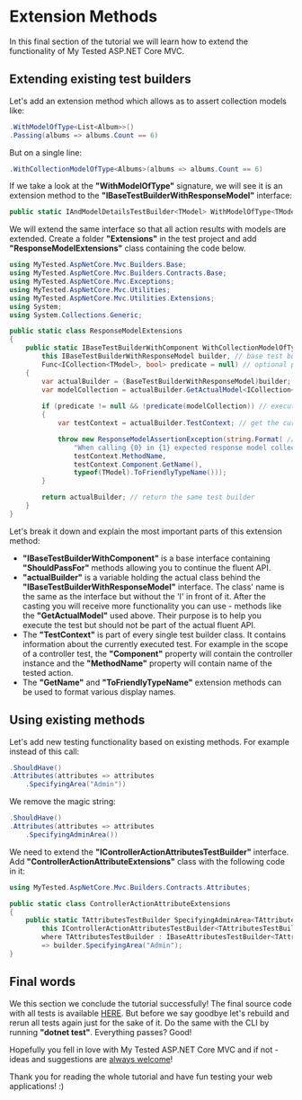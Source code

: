 # Extension Methods

In this final section of the tutorial we will learn how to extend the functionality of My Tested ASP.NET Core MVC.

## Extending existing test builders

Let's add an extension method which allows as to assert collection models like:

```c#
.WithModelOfType<List<Album>>()
.Passing(albums => albums.Count == 6)
```

But on a single line:

```c#
.WithCollectionModelOfType<Albums>(albums => albums.Count == 6)
```

If we take a look at the **"WithModelOfType"** signature, we will see it is an extension method to the **"IBaseTestBuilderWithResponseModel"** interface:

```c#
public static IAndModelDetailsTestBuilder<TModel> WithModelOfType<TModel>(this IBaseTestBuilderWithResponseModel builder);
```

We will extend the same interface so that all action results with models are extended. Create a folder **"Extensions"** in the test project and add **"ResponseModelExtensions"** class containing the code below. 

```c#
using MyTested.AspNetCore.Mvc.Builders.Base;
using MyTested.AspNetCore.Mvc.Builders.Contracts.Base;
using MyTested.AspNetCore.Mvc.Exceptions;
using MyTested.AspNetCore.Mvc.Utilities;
using MyTested.AspNetCore.Mvc.Utilities.Extensions;
using System;
using System.Collections.Generic;

public static class ResponseModelExtensions
{
    public static IBaseTestBuilderWithComponent WithCollectionModelOfType<TModel>(
        this IBaseTestBuilderWithResponseModel builder, // base test builder we are extending
        Func<ICollection<TModel>, bool> predicate = null) // optional predicate the model should pass
    {
        var actualBuilder = (BaseTestBuilderWithResponseModel)builder; // cast to the actual class behind the interface
        var modelCollection = actualBuilder.GetActualModel<ICollection<TModel>>(); // helper method validating the model type
            
        if (predicate != null && !predicate(modelCollection)) // execute the predicate if exists
        {
            var testContext = actualBuilder.TestContext; // get the current test context

            throw new ResponseModelAssertionException(string.Format( // throw exception for invalid predicate
                "When calling {0} in {1} expected response model collection of {2} to pass the given predicate, but it failed.",
                testContext.MethodName,
                testContext.Component.GetName(),
                typeof(TModel).ToFriendlyTypeName()));
        }

        return actualBuilder; // return the same test builder
    }
}
```

Let's break it down and explain the most important parts of this extension method:

 - **"IBaseTestBuilderWithComponent"** is a base interface containing **"ShouldPassFor"** methods allowing you to continue the fluent API.
 - **"actualBuilder"** is a variable holding the actual class behind the **"IBaseTestBuilderWithResponseModel"** interface. The class' name is the same as the interface but without the 'I' in front of it. After the casting you will receive more functionality you can use - methods like the **"GetActualModel"** used above. Their purpose is to help you execute the test but should not be part of the actual fluent API.
 - The **"TestContext"** is part of every single test builder class. It contains information about the currently executed test. For example in the scope of a controller test, the **"Component"** property will contain the controller instance and the **"MethodName"** property will contain name of the tested action.
 - The **"GetName"** and **"ToFriendlyTypeName"** extension methods can be used to format various display names.
 
## Using existing methods

Let's add new testing functionality based on existing methods. For example instead of this call:

```c#
.ShouldHave()
.Attributes(attributes => attributes
	.SpecifyingArea("Admin"))
```

We remove the magic string:

```c#
.ShouldHave()
.Attributes(attributes => attributes
	.SpecifyingAdminArea())
```

We need to extend the **"IControllerActionAttributesTestBuilder<TAttributesTestBuilder>"** interface. Add **"ControllerActionAttributeExtensions"** class with the following code in it:

```c#
using MyTested.AspNetCore.Mvc.Builders.Contracts.Attributes;

public static class ControllerActionAttributeExtensions
{
    public static TAttributesTestBuilder SpecifyingAdminArea<TAttributesTestBuilder>(
        this IControllerActionAttributesTestBuilder<TAttributesTestBuilder> builder)
        where TAttributesTestBuilder : IBaseAttributesTestBuilder<TAttributesTestBuilder>
        => builder.SpecifyingArea("Admin");
}
```

## Final words

We this section we conclude the tutorial successfully! The final source code with all tests is available [HERE](https://raw.githubusercontent.com/ivaylokenov/MyTested.AspNetCore.Mvc/development/docs/_docfx/tutorial/MusicStore-Tutorial-Final.zip). But before we say goodbye let's rebuild and rerun all tests again just for the sake of it. Do the same with the CLI by running **"dotnet test"**. Everything passes? Good!

Hopefully you fell in love with My Tested ASP.NET Core MVC and if not - ideas and suggestions are [always welcome](https://mytestedasp.net/#contact)!

Thank you for reading the whole tutorial and have fun testing your web applications! :)